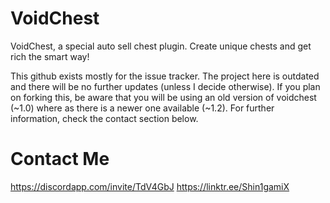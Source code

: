 # VoidChest
VoidChest, a special auto sell chest plugin. Create unique chests and get rich the smart way!

This github exists mostly for the issue tracker. The project here is outdated and there will be no further updates (unless
I decide otherwise). If you plan on forking this, be aware that you will be using an old version of voidchest (~1.0) where as there is a newer one available (~1.2). For further information, check the contact section below.

# Contact Me
https://discordapp.com/invite/TdV4GbJ
https://linktr.ee/Shin1gamiX
